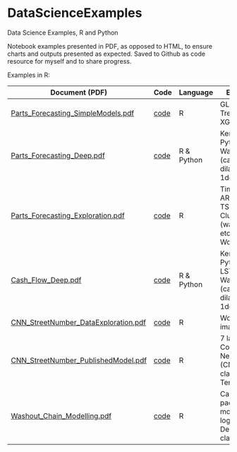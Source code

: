 # DataScienceExamples
Data Science Examples, R and Python

Notebook examples presented in PDF, as opposed to HTML, to ensure charts and outputs presented as expected.
Saved to Github as code resource for myself and to share progress.

Examples in R:

| Document (PDF)                       |Code | Language     | Examples                                                            |
|--------------------------------------|-----|--------------|---------------------------------------------------------------------|
| [Parts_Forecasting_SimpleModels.pdf](https://github.com/olimoz/DataScienceExamples/blob/master/Parts_Forecasting_SimpleModels.pdf)|[code](http://htmlpreview.github.io/?https://github.com/olimoz/DataScienceExamples/blob/master/Parts_Forecasting_SimpleModels.nb.html)| R          | GLM, Treebag, XGBoost                                               |
| [Parts_Forecasting_Deep.pdf](https://github.com/olimoz/DataScienceExamples/blob/master/Parts_Forecasting_Deep.pdf)           |[code](http://htmlpreview.github.io/?https://github.com/olimoz/DataScienceExamples/blob/master/Parts_Forecasting_Deep.nb.html)| R & Python | Keras in Python, Wavenet (causal dilated 1dconv)                    |
| [Parts_Forecasting_Exploration.pdf](https://github.com/olimoz/DataScienceExamples/blob/master/Parts_Forecasting_Exploration.pdf)    |[code](https://github.com/olimoz/DataScienceExamples/blob/master/Parts_Forecasting_Exploration.Rmd)| R          | Timeseries, ARIMA, TScount, Clustering (wavelet, dtw etc), Word2Vec |
| [Cash_Flow_Deep.pdf](https://github.com/olimoz/DataScienceExamples/blob/master/Cash_Flow_Deep.pdf)                   |[code](https://github.com/olimoz/DataScienceExamples/blob/master/Cash_Flow_Deep.Rmd)| R & Python | Keras in Python, LSTM, Wavenet (causal dilated 1dconv)              |
| [CNN_StreetNumber_DataExploration.pdf](https://github.com/olimoz/DataScienceExamples/blob/master/CNN_StreetNumber_DataExploration.pdf) |[code](https://github.com/olimoz/DataScienceExamples/blob/master/CNN_StreetNumber_DataExploration.Rmd)| R          | Working with images in R                                            |
| [CNN_StreetNumber_PublishedModel.pdf](https://github.com/olimoz/DataScienceExamples/blob/master/CNN_StreetNumber_DataExploration.pdf)  |[code](https://github.com/olimoz/DataScienceExamples/blob/master/CNN_StreetNumber_DataExploration.Rmd)| R          | 7 layer Convolutional Neural Nets (CNN), classification, Tensorflow |
| [Washout_Chain_Modelling.pdf](https://github.com/olimoz/DataScienceExamples/blob/master/Washout_Chain_Modelling.pdf)          |[code](https://github.com/olimoz/DataScienceExamples/blob/master/Washout_Chain_Modelling.Rmd)| R          | Caret package; tree models, svm, logreg, Densenet classification    |
